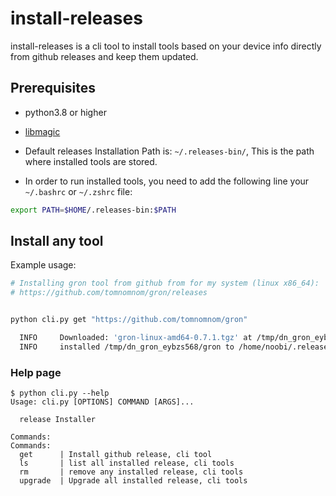 # install-releases

install-releases is a cli tool to install tools based on your device info directly from github releases and keep them updated.


## Prerequisites

- python3.8 or higher

- [libmagic](https://github.com/ahupp/python-magic#installation)
- Default releases Installation Path is: `~/.releases-bin/`,
This is the path where installed tools are stored.

- In order to run installed tools, you need to add the following line your `~/.bashrc` or `~/.zshrc` file:

```bash
export PATH=$HOME/.releases-bin:$PATH
```


## Install any tool

Example usage:

```bash
# Installing gron tool from github from for my system (linux x86_64):
# https://github.com/tomnomnom/gron/releases


python cli.py get "https://github.com/tomnomnom/gron"

  INFO     Downloaded: 'gron-linux-amd64-0.7.1.tgz' at /tmp/dn_gron_eybzs568
  INFO     installed /tmp/dn_gron_eybzs568/gron to /home/noobi/.releases-bin/gron
```


### Help page

```
$ python cli.py --help
Usage: cli.py [OPTIONS] COMMAND [ARGS]...

  release Installer

Commands:
Commands:
  get      | Install github release, cli tool
  ls       | list all installed release, cli tools
  rm       | remove any installed release, cli tools
  upgrade  | Upgrade all installed release, cli tools
```
